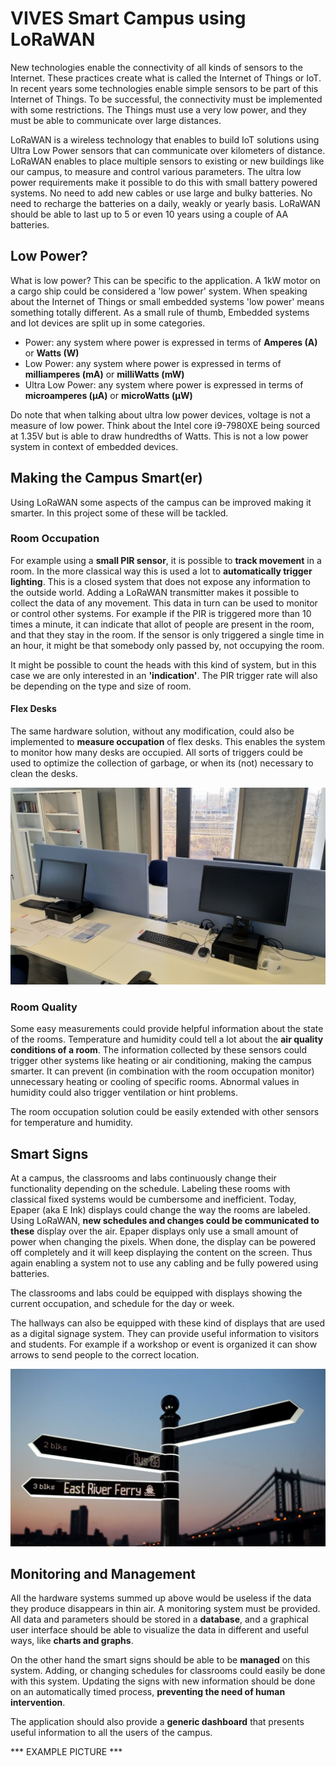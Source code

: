 # VIVES Smart Campus using LoRaWAN

New technologies enable the connectivity of all kinds of sensors to the Internet. These practices create what is called the Internet of Things or IoT. In recent years some technologies enable simple sensors to be part of this Internet of Things. To be successful, the connectivity must be implemented with some restrictions. The Things must use a very low power, and they must be able to communicate over large distances.

LoRaWAN is a wireless technology that enables to build IoT solutions using Ultra Low Power sensors that can communicate over kilometers of distance. LoRaWAN enables to place multiple sensors to existing or new buildings like our campus, to measure and control various parameters. The ultra low power requirements make it possible to do this with small battery powered systems. No need to add new cables or use large and bulky batteries. No need to recharge the batteries on a daily, weakly or yearly basis. LoRaWAN should be able to last up to 5 or even 10 years using a couple of AA batteries.

## Low Power?

What is low power? This can be specific to the application. A 1kW motor on a cargo ship could be considered a 'low power' system. When speaking about the Internet of Things or small embedded systems 'low power' means something totally different. As a small rule of thumb, Embedded systems and Iot devices are split up in some categories.

* Power: any system where power is expressed in terms of **Amperes (A)** or **Watts (W)**
* Low Power: any system where power is expressed in terms of **milliamperes (mA)** or **milliWatts (mW)**
* Ultra Low Power: any system where power is expressed in terms of **microamperes (µA)** or **microWatts (µW)**

Do note that when talking about ultra low power devices, voltage is not a measure of low power. Think about the Intel core i9-7980XE being sourced at 1.35V but is able to draw hundredths of Watts. This is not a low power system in context of embedded devices.

## Making the Campus Smart(er)

Using LoRaWAN some aspects of the campus can be improved making it smarter. In this project some of these will be tackled.

### Room Occupation

For example using a **small PIR sensor**, it is possible to **track movement** in a room. In the more classical way this is used a lot to **automatically trigger lighting**. This is a closed system that does not expose any information to the outside world. Adding a LoRaWAN transmitter makes it possible to collect the data of any movement. This data in turn can be used to monitor or control other systems. For example if the PIR is triggered more than 10 times a minute, it can indicate that allot of people are present in the room, and that they stay in the room. If the sensor is only triggered a single time in an hour, it might be that somebody only passed by, not occupying the room.

It might be possible to count the heads with this kind of system, but in this case we are only interested in an **'indication'**. The PIR trigger rate will also be depending on the type and size of room.

#### Flex Desks

The same hardware solution, without any modification, could also be implemented to **measure occupation** of flex desks. This enables the system to monitor how many desks are occupied. All sorts of triggers could be used to optimize the collection of garbage, or when its (not) necessary to clean the desks.

![Flex Desks](project/img/flex_desk.jpg)

### Room Quality

Some easy measurements could provide helpful information about the state of the rooms. Temperature and humidity could tell a lot about the **air quality conditions of a room**. The information collected by these sensors could trigger other systems like heating or air conditioning, making the campus smarter. It can prevent (in combination with the room occupation monitor) unnecessary heating or cooling of specific rooms. Abnormal values in humidity could also trigger ventilation or hint problems.

The room occupation solution could be easily extended with other sensors for temperature and humidity.

## Smart Signs

At a campus, the classrooms and labs continuously change their functionality depending on the schedule. Labeling these rooms with classical fixed systems would be cumbersome and inefficient. Today, Epaper (aka E Ink) displays could change the way the rooms are labeled. Using LoRaWAN, **new schedules and changes could be communicated to these** display over the air. Epaper displays only use a small amount of power when changing the pixels. When done, the display can be powered off completely and it will keep displaying the content on the screen. Thus again enabling a system not to use any cabling and be fully powered using batteries.

The classrooms and labs could be equipped with displays showing the current occupation, and schedule for the day or week.

The hallways can also be equipped with these kind of displays that are used as a digital signage system. They can provide useful information to visitors and students. For example if a workshop or event is organized it can show arrows to send people to the correct location.

![Smart Signs](project/img/smart-street-signs.jpg)

## Monitoring and Management

All the hardware systems summed up above would be useless if the data they produce disappears in thin air. A monitoring system must be provided. All data and parameters should be stored in a **database**, and a graphical user interface should be able to visualize the data in different and useful ways, like **charts and graphs**.

On the other hand the smart signs should be able to be **managed** on this system. Adding, or changing schedules for classrooms could easily be done with this system. Updating the signs with new information should be done on an automatically timed process, **preventing the need of human intervention**.

The application should also provide a **generic dashboard** that presents useful information to all the users of the campus.

*** EXAMPLE PICTURE ***
